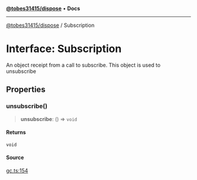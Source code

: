 [**@tobes31415/dispose**](../README.md) • **Docs**

***

[@tobes31415/dispose](../globals.md) / Subscription

# Interface: Subscription

An object receipt from a call to subscribe.  This object is used to unsubscribe

## Properties

### unsubscribe()

> **unsubscribe**: () => `void`

#### Returns

`void`

#### Source

[gc.ts:154](https://github.com/tobes31415/dispose/blob/bcfd41f014b1be28cdb1b562046ef05a00a09f24/src/gc.ts#L154)
